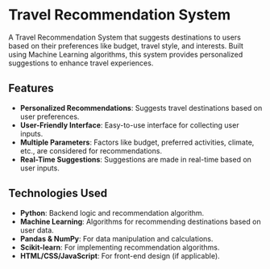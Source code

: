 
# Travel Recommendation System

A Travel Recommendation System that suggests destinations to users based on their preferences like budget, travel style, and interests. Built using Machine Learning algorithms, this system provides personalized suggestions to enhance travel experiences.

## Features

- **Personalized Recommendations**: Suggests travel destinations based on user preferences.
- **User-Friendly Interface**: Easy-to-use interface for collecting user inputs.
- **Multiple Parameters**: Factors like budget, preferred activities, climate, etc., are considered for recommendations.
- **Real-Time Suggestions**: Suggestions are made in real-time based on user inputs.

## Technologies Used

- **Python**: Backend logic and recommendation algorithm.
- **Machine Learning**: Algorithms for recommending destinations based on user data.
- **Pandas & NumPy**: For data manipulation and calculations.
- **Scikit-learn**: For implementing recommendation algorithms.
- **HTML/CSS/JavaScript**: For front-end design (if applicable).


